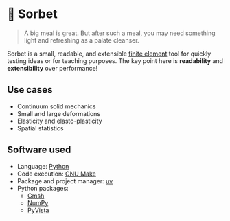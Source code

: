 # 🍧 Sorbet

> A big meal is great.
> But after such a meal, you may need something light and refreshing as a palate cleanser.

Sorbet is a small, readable, and extensible [finite element](https://en.wikipedia.org/wiki/Finite_element_method) tool for quickly testing ideas or for teaching purposes.
The key point here is **readability** and **extensibility** over performance!

## Use cases

- Continuum solid mechanics
- Small and large deformations
- Elasticity and elasto-plasticity
- Spatial statistics

## Software used

- Language: [Python](https://www.python.org/)
- Code execution: [GNU Make](https://www.gnu.org/software/make/)
- Package and project manager: [uv](https://docs.astral.sh/uv/)
- Python packages:
    - [Gmsh](https://gmsh.info/)
    - [NumPy](https://numpy.org/)
    - [PyVista](https://docs.pyvista.org/)

